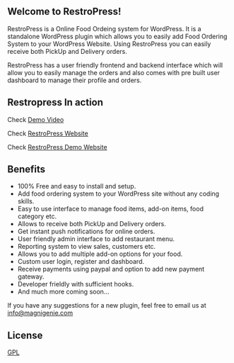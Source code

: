 ## Welcome to RestroPress!
RestroPress is a Online Food Ordeing system for WordPress. It is a standalone WordPress plugin which allows you to easily add Food Ordering System to your WordPress Website. Using RestroPress you can easily receive both PickUp and Delivery orders.

RestroPress has a user friendly frontend and backend interface which will allow you to easily manage the orders and also comes with pre built user dashboard to manage their profile and orders.

## Restropress In action

Check [Demo Video](https://www.youtube.com/watch?v=c5oWarsCYf0) 

Check [RestroPress Website](http://restropress.magnigenie.com/) 

Check  [RestroPress Demo Website](http://restropress.magnigenie.com/demo/)

## Benefits
* 100% Free and easy to install and setup.
* Add food ordering system to your WordPress site without any coding skills.
* Easy to use interface to manage food items, add-on items, food category etc.
* Allows to receive both PickUp and Delivery orders.
* Get instant push notifications for online orders.
* User friendly admin interface to add restaurant menu.
* Reporting system to view sales, customers etc.
* Allows you to add multiple add-on options for your food.
* Custom user login, register and dashboard.
* Receive payments using paypal and option to add new payment gateway.
* Developer frieldly with sufficient hooks.
* And much more coming soon...

If you have any suggestions for a new plugin, feel free to email us at info@magnigenie.com

## License

 [GPL](https://www.gnu.org/licenses/old-licenses/gpl-2.0.en.html)
